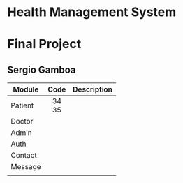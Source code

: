 # Health Management System
# Final Project
## Sergio Gamboa

| Module   | Code | Description |
| ---------------- | :--: | ---: |
| Patient  |   34<br>35<br>|     |
| Doctor  |      |   |
| Admin |     |      |
| Auth   |  |      |
| Contact  |     |      |
| Message  |     |      |
|  |     |     |

